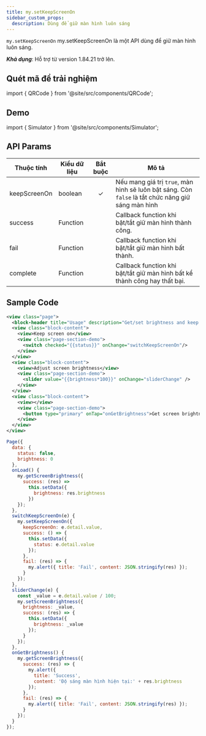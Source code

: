 ```yaml
---
title: my.setKeepScreenOn
sidebar_custom_props:
  description: Dùng để giữ màn hình luôn sáng
---
```


`my.setKeepScreenOn` my.setKeepScreenOn là một API dùng để giữ màn hình luôn sáng.

**_Khả dụng_**: Hỗ trợ từ version 1.84.21 trở lên.

## Quét mã để trải nghiệm

import { QRCode } from '@site/src/components/QRCode';

<QRCode page="pages/api/brightness/index" />

## Demo

import { Simulator } from '@site/src/components/Simulator';

<Simulator page="pages/api/brightness/index" />

## API Params

| Thuộc tính   | Kiểu dữ liệu | Bắt buộc | Mô tả                                                                                              |
| ------------ | ------------ | :------: | -------------------------------------------------------------------------------------------------- |
| keepScreenOn | boolean      |    ✓     | Nếu mang giá trị `true`, màn hình sẽ luôn bật sáng. Còn `false` là tắt chức năng giữ sáng màn hình |
| success      | Function     |          | Callback function khi bật/tắt giữ màn hình thành công.                                             |
| fail         | Function     |          | Callback function khi bật/tắt giữ màn hình bất thành.                                              |
| complete     | Function     |          | Callback function khi bật/tắt giữ màn hình bất kể thành công hay thất bại.                         |

## Sample Code

```xml
<view class="page">
  <block-header title="Usage" description="Get/set brightness and keep screen on" />
  <view class="block-content">
    <view>Keep screen on</view>
    <view class="page-section-demo">
      <switch checked="{{status}}" onChange="switchKeepScreenOn"/>
    </view>
  </view>
  <view class="block-content">
    <view>Adjust screen brightness</view>
    <view class="page-section-demo">
      <slider value="{{brightness*100}}" onChange="sliderChange" />
    </view>
  </view>
  <view class="block-content">
    <view></view>
    <view class="page-section-demo">
      <button type="primary" onTap="onGetBrightness">Get screen brightness</button>
    </view>
  </view>
</view>
```

```js
Page({
  data: {
    status: false,
    brightness: 0
  },
  onLoad() {
    my.getScreenBrightness({
      success: (res) =>
        this.setData({
          brightness: res.brightness
        })
    });
  },
  switchKeepScreenOn(e) {
    my.setKeepScreenOn({
      keepScreenOn: e.detail.value,
      success: () => {
        this.setData({
          status: e.detail.value
        });
      },
      fail: (res) => {
        my.alert({ title: 'Fail', content: JSON.stringify(res) });
      }
    });
  },
  sliderChange(e) {
    const _value = e.detail.value / 100;
    my.setScreenBrightness({
      brightness: _value,
      success: (res) => {
        this.setData({
          brightness: _value
        });
      }
    });
  },
  onGetBrightness() {
    my.getScreenBrightness({
      success: (res) => {
        my.alert({
          title: 'Success',
          content: 'Độ sáng màn hình hiện tại:' + res.brightness
        });
      },
      fail: (res) => {
        my.alert({ title: 'Fail', content: JSON.stringify(res) });
      }
    });
  }
});
```
